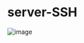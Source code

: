 # server-SSH

![image](https://github.com/manmaryem/server-SSH/assets/137881827/543392ef-05c0-4ff1-8ee8-60e94901d373)
